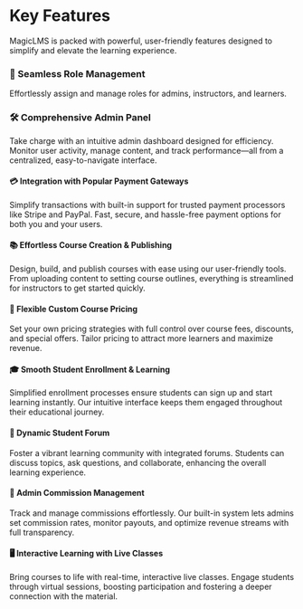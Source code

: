 # Key Features

MagicLMS is packed with powerful, user-friendly features designed to simplify and elevate the learning experience.

### 👥 Seamless Role Management

Effortlessly assign and manage roles for admins, instructors, and learners.

### 🛠️ Comprehensive Admin Panel

Take charge with an intuitive admin dashboard designed for efficiency. Monitor user activity, manage content, and track performance—all from a centralized, easy-to-navigate interface.

#### 💳 Integration with Popular Payment Gateways

Simplify transactions with built-in support for trusted payment processors like Stripe and PayPal. Fast, secure, and hassle-free payment options for both you and your users.

#### 📚 Effortless Course Creation & Publishing

Design, build, and publish courses with ease using our user-friendly tools. From uploading content to setting course outlines, everything is streamlined for instructors to get started quickly.

#### 💸 Flexible Custom Course Pricing

Set your own pricing strategies with full control over course fees, discounts, and special offers. Tailor pricing to attract more learners and maximize revenue.

#### 🎓 Smooth Student Enrollment & Learning

Simplified enrollment processes ensure students can sign up and start learning instantly. Our intuitive interface keeps them engaged throughout their educational journey.

#### 💬 Dynamic Student Forum

Foster a vibrant learning community with integrated forums. Students can discuss topics, ask questions, and collaborate, enhancing the overall learning experience.

#### 💼 Admin Commission Management

Track and manage commissions effortlessly. Our built-in system lets admins set commission rates, monitor payouts, and optimize revenue streams with full transparency.

#### 🖥️ Interactive Learning with Live Classes

Bring courses to life with real-time, interactive live classes. Engage students through virtual sessions, boosting participation and fostering a deeper connection with the material.
